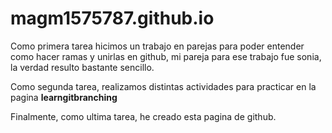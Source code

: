 # magm1575787.github.io

Como primera tarea hicimos un trabajo en parejas para poder entender como hacer ramas y unirlas en github, mi pareja para ese trabajo fue sonia, la verdad resulto bastante sencillo.

Como segunda tarea, realizamos distintas actividades para practicar en la pagina **learngitbranching**

Finalmente, como ultima tarea, he creado esta pagina de github.
